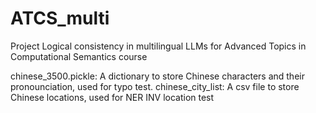 # ATCS_multi
Project Logical consistency in multilingual LLMs for Advanced Topics in Computational Semantics course

chinese_3500.pickle: A dictionary to store Chinese characters and their pronounciation, used for typo test.
chinese_city_list: A csv file to store Chinese locations, used for NER INV location test
